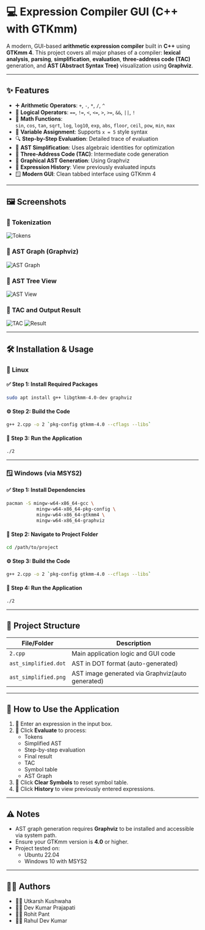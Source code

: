 # 💻 Expression Compiler GUI (C++ with GTKmm)

A modern, GUI-based **arithmetic expression compiler** built in **C++** using **GTKmm 4**. This project covers all major phases of a compiler: **lexical analysis**, **parsing**, **simplification**, **evaluation**, **three-address code (TAC)** generation, and **AST (Abstract Syntax Tree)** visualization using **Graphviz**.

---

## ✨ Features

- ➕ **Arithmetic Operators**: `+`, `-`, `*`, `/`, `^`
- 🧠 **Logical Operators**: `==`, `!=`, `<`, `<=`, `>`, `>=`, `&&`, `||`, `!`
- 🧮 **Math Functions**:  
  `sin`, `cos`, `tan`, `sqrt`, `log`, `log10`, `exp`, `abs`, `floor`, `ceil`, `pow`, `min`, `max`
- 📝 **Variable Assignment**: Supports `x = 5` style syntax
- 🔍 **Step-by-Step Evaluation**: Detailed trace of evaluation
- 🧹 **AST Simplification**: Uses algebraic identities for optimization
- 🧾 **Three-Address Code (TAC)**: Intermediate code generation
- 🌳 **Graphical AST Generation**: Using Graphviz
- 📜 **Expression History**: View previously evaluated inputs
- 🪟 **Modern GUI**: Clean tabbed interface using GTKmm 4

---

## 🖼️ Screenshots

### 🔹 Tokenization
![Tokens](asset/tokens.png)

### 🔹 AST Graph (Graphviz)
![AST Graph](asset/graph.png)

### 🔹 AST Tree View
![AST View](asset/ast.png)

### 🔹 TAC and Output Result
![TAC](tac.png)
![Result](asset/result.png)

---

## 🛠️ Installation & Usage

### 🐧 Linux

#### ✅ Step 1: Install Required Packages
```bash
sudo apt install g++ libgtkmm-4.0-dev graphviz
```

#### ⚙️ Step 2: Build the Code
```bash
g++ 2.cpp -o 2 `pkg-config gtkmm-4.0 --cflags --libs`
```

#### 🚀 Step 3: Run the Application
```bash
./2
```

---

### 🪟 Windows (via MSYS2)

#### ✅ Step 1: Install Dependencies
```bash
pacman -S mingw-w64-x86_64-gcc \
           mingw-w64-x86_64-pkg-config \
           mingw-w64-x86_64-gtkmm4 \
           mingw-w64-x86_64-graphviz
```

#### 📁 Step 2: Navigate to Project Folder
```bash
cd /path/to/project
```

#### ⚙️ Step 3: Build the Code
```bash
g++ 2.cpp -o 2 `pkg-config gtkmm-4.0 --cflags --libs`
```

#### 🚀 Step 4: Run the Application
```bash
./2
```

---

## 📂 Project Structure

| File/Folder           | Description                                      |
|-----------------------|--------------------------------------------------|
| `2.cpp`               | Main application logic and GUI code              |
| `ast_simplified.dot`  | AST in DOT format (auto-generated)               |
| `ast_simplified.png`  | AST image generated via Graphviz(auto generated) |

---

## 🧪 How to Use the Application

1. 🔢 Enter an expression in the input box.
2. 🧠 Click **Evaluate** to process:
   - Tokens
   - Simplified AST
   - Step-by-step evaluation
   - Final result
   - TAC
   - Symbol table
   - AST Graph
3. 🔁 Click **Clear Symbols** to reset symbol table.
4. 📜 Click **History** to view previously entered expressions.

---

## ⚠️ Notes

- AST graph generation requires **Graphviz** to be installed and accessible via system path.
- Ensure your GTKmm version is **4.0** or higher.
- Project tested on:
  - Ubuntu 22.04
  - Windows 10 with MSYS2

---

## 👨‍💻 Authors

- 🧑‍💻 Utkarsh Kushwaha
- 🧑‍💻 Dev Kumar Prajapati
- 🧑‍💻 Rohit Pant
- 🧑‍💻 Rahul Dev Kumar

